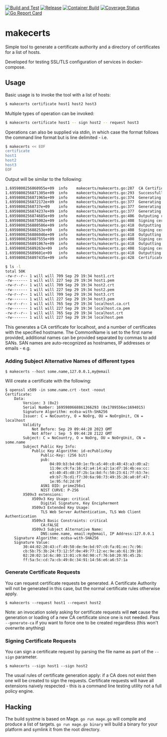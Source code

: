 [![Build and Test](https://github.com/wrouesnel/poller_exporter/actions/workflows/integration.yml/badge.svg)](https://github.com/wrouesnel/makecerts/actions/workflows/integration.yml)
[![Release](https://github.com/wrouesnel/poller_exporter/actions/workflows/release.yml/badge.svg)](https://github.com/wrouesnel/makecerts/actions/workflows/release.yml)
[![Container Build](https://github.com/wrouesnel/poller_exporter/actions/workflows/container.yml/badge.svg)](https://github.com/wrouesnel/makecerts/actions/workflows/container.yml)
[![Coverage Status](https://coveralls.io/repos/github/wrouesnel/poller_exporter/badge.svg?branch=main)](https://coveralls.io/github/wrouesnel/makecerts?branch=main)
[![Go Report Card](https://goreportcard.com/badge/github.com/wrouesnel/makecerts)](https://goreportcard.com/report/github.com/wrouesnel/makecerts)

# makecerts #

Simple tool to generate a certificate authority and a directory of certificates
for a list of hosts.

Developed for testing SSL/TLS configuration of services in docker-compose.

## Usage

Basic usage is to invoke the tool with a list of hosts:

```bash
$ makecerts certificate host1 host2 host3
```

Multiple types of operation can be invoked:

```bash
$ makecerts certificate host1 -- sign host2 -- request host3
```

Operations can also be supplied via stdin, in which case the format follows the
command line format but is line delimited - i.e.

```bash
$ makecerts << EOF
certificate
host1
host2
host3
EOF
```

Output will be similar to the following:

```bash
1.6959800256860955e+09	info	makecerts/makecerts.go:287	CA Certificate filenames	{"ca_certificate_filename": "localhost.ca.crt", "ca_key_filename": "localhost.ca.pem"}
1.6959800256871305e+09	info	makecerts/makecerts.go:293	Successfully loaded existing certificates from previous session	{"ca_certificate_filename": "localhost.ca.crt", "ca_key_filename": "localhost.ca.pem"}
1.6959800256871965e+09	info	makecerts/makecerts.go:374	Generating certificates.
1.6959800256872172e+09	info	makecerts/makecerts.go:377	Generating certificate	{"hostname": "host1"}
1.69598002568737e+09	info	makecerts/makecerts.go:377	Generating certificate	{"hostname": "host2"}
1.6959800256874237e+09	info	makecerts/makecerts.go:377	Generating certificate	{"hostname": "host3"}
1.6959800256874685e+09	info	makecerts/makecerts.go:406	Outputing requested certificates
1.6959800256875002e+09	info	makecerts/makecerts.go:408	Signing certificate	{"common_name": "localhost"}
1.6959800256880586e+09	info	makecerts/makecerts.go:418	Outputting certificate	{"certificate_filename": "localhost.crt", "key_filename": "localhost.pem"}
1.695980025688253e+09	info	makecerts/makecerts.go:408	Signing certificate	{"common_name": "host1"}
1.6959800256886046e+09	info	makecerts/makecerts.go:418	Outputting certificate	{"certificate_filename": "host1.crt", "key_filename": "host1.pem"}
1.6959800256887555e+09	info	makecerts/makecerts.go:408	Signing certificate	{"common_name": "host2"}
1.6959800256891067e+09	info	makecerts/makecerts.go:418	Outputting certificate	{"certificate_filename": "host2.crt", "key_filename": "host2.pem"}
1.695980025689263e+09	info	makecerts/makecerts.go:408	Signing certificate	{"common_name": "host3"}
1.695980025689601e+09	info	makecerts/makecerts.go:418	Outputting certificate	{"certificate_filename": "host3.crt", "key_filename": "host3.pem"}
1.6959800256897435e+09	info	makecerts/makecerts.go:428	Certificate generation finished

$ ls -l
total 50K
-rw-r--r-- 1 will will 709 Sep 29 19:34 host1.crt
-rw------- 1 will will 227 Sep 29 19:34 host1.pem
-rw-r--r-- 1 will will 709 Sep 29 19:34 host2.crt
-rw------- 1 will will 227 Sep 29 19:34 host2.pem
-rw-r--r-- 1 will will 709 Sep 29 19:34 host3.crt
-rw------- 1 will will 227 Sep 29 19:34 host3.pem
-rw-r--r-- 1 will will 765 Sep 29 19:34 localhost.ca.crt
-rw------- 1 will will 227 Sep 29 19:34 localhost.ca.pem
-rw-r--r-- 1 will will 765 Sep 29 19:34 localhost.crt
-rw------- 1 will will 227 Sep 29 19:34 localhost.pem
```

This generates a CA certificate for localhost, and a number of certificates with the specified hostname.
The CommonName is set to the first name provided, additional names can be provided separated by commas to add 
SANs. SAN names are auto-recognized as hostnames, IP addresses or emails - e.g.

### Adding Subject Alternative Names of different types 

```
$ makecerts --host some.name,127.0.0.1,my@email
```

Will create a certificate with the following:

```
$ openssl x509 -in some.name.crt -text -noout
Certificate:
    Data:
        Version: 3 (0x2)
        Serial Number: 1695980668861366293 (0x1789556ec1694015)
        Signature Algorithm: ecdsa-with-SHA256
        Issuer: C = NoCountry, O = NoOrg, OU = NoOrgUnit, CN = localhost
        Validity
            Not Before: Sep 29 09:44:28 2023 GMT
            Not After : Sep  5 09:44:28 2122 GMT
        Subject: C = NoCountry, O = NoOrg, OU = NoOrgUnit, CN = some.name
        Subject Public Key Info:
            Public Key Algorithm: id-ecPublicKey
                Public-Key: (256 bit)
                pub:
                    04:89:b3:b4:60:1e:fb:a5:40:c8:48:43:a3:d0:a2:
                    11:0e:c9:fa:16:42:a4:14:a2:1a:d7:16:4b:ea:cc:
                    e3:40:45:d8:3f:2b:1a:8d:fc:50:23:61:7f:63:7e:
                    e9:b7:7b:d1:f7:30:6a:98:73:49:35:26:a0:8f:47:
                    1e:95:fd:2d:9f
                ASN1 OID: prime256v1
                NIST CURVE: P-256
        X509v3 extensions:
            X509v3 Key Usage: critical
                Digital Signature, Key Encipherment
            X509v3 Extended Key Usage: 
                TLS Web Server Authentication, TLS Web Client Authentication
            X509v3 Basic Constraints: critical
                CA:FALSE
            X509v3 Subject Alternative Name: 
                DNS:some.name, email:my@email, IP Address:127.0.0.1
    Signature Algorithm: ecdsa-with-SHA256
    Signature Value:
        30:44:02:20:43:cf:49:50:de:9e:bd:97:c0:fa:01:ec:7c:96:
        cb:5b:75:3b:24:f3:12:5f:0e:49:77:12:ec:9e:ab:61:39:10:
        02:20:02:1d:6c:80:13:01:c9:0d:90:cf:76:b0:20:95:45:2b:
        ff:5a:5c:cd:7a:cb:49:8c:34:91:14:56:e6:a6:57:1a
```

### Generate Certificate Requests

You can request certificate requests be generated. A Certificate Authority will not be generated in this case, but
the normal certificate rules otherwise apply.

```
$ makecerts --request host1 --request host2
```

Note: an invocation solely asking for certificate requests will **not** cause the generation or loading of a new CA certificate
since one is not needed. Pass `--generate-ca` if you want to force one to be created regardless (this won't overwrite anything)

### Signing Certificate Requests

You can sign a certificate request by parsing the file name as part of the `--sign` parameter.

```
$ makecerts --sign host1 --sign host2
```

The usual rules of certificate generation apply: if a CA does not exist then one will be created to sign the requests.
Certificate requests will have all extensions naively respected - this is a command line testing utility not a full
policy engine.

## Hacking

The build systme is based on Mage. `go run mage.go` will compile and produce a
list of targets. `go run mage.go binary` will build a binary for your platform
and symlink it from the root directory.

